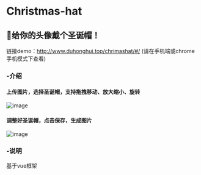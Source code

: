 # Christmas-hat
## :santa:给你的头像戴个圣诞帽！
链接demo：http://www.duhonghui.top/chrimashat/#/  (请在手机端或chrome手机模式下查看)

### -介绍
#### 上传图片，选择圣诞帽，支持拖拽移动、放大缩小、旋转
![image](http://wx4.sinaimg.cn/mw690/a73bc6a1ly1fnng3ax69ug209m0g8gzh.gif)
#### 调整好圣诞帽，点击保存，生成图片
![image](http://wx3.sinaimg.cn/mw690/a73bc6a1ly1fnnezcryy8g20ao0g8q6w.gif)

### -说明
基于vue框架




